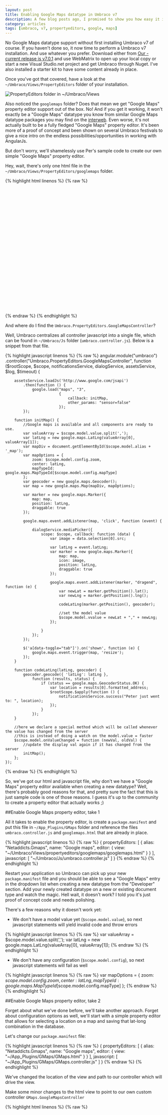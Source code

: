 ```yaml
---
layout: post
title: Enabling Google Maps datatype in Umbraco v7
description: A few blog posts ago, I promised to show you how easy it is to enable Google Maps datatype support in V7. Here's how.
category: articles
tags: [umbraco, v7, propertyeditors, google, maps]
---
```


No Google Maps datatype support without first installing Umbraco v7 of course. If you haven't done so, it now time to perform a Umbraco v7 installation. And use whatever you prefer. Download either from [Our - current release is v7.0.1](http://our.umbraco.org/contribute/releases/701) and use WebMatrix to open up your local copy or start a new Visual Studio.net project and get Umbraco through Nuget. I've also installed a starter kit to have some content already in place.

Once you've got that covered, have a look at the <code>~/Umbraco/Views/PropertyEditors</code> folder of your installation. 

![PropertyEditors folder in ~/Umbraco/Views](/images/posts/googe-maps-folder-in-property-editors-folder.png)

Also noticed the <code>googlemaps</code> folder? Does that mean we get "Google Maps" property editor support out of the box. No! And if you get it working, it won't exactly be a "Google Maps" datatype you know from similar Google Maps datatype packages you may find on the [interweb](http://our.umbraco.org/search?q=Google%20maps&content=project,). Even worse, it's not actually built to be a fully fledged "Google Maps" property editor. It's been more of a proof of concept and been shown on several Umbraco festivals to give a nice intro on the endless possibilities/opportunities in working with AngularJs.

But don't worry, we'll shamelessly use Per's sample code to create our own simple "Google Maps" property editor.

Hey, wait, there's only one html file in the <code>~/Umbraco/Views/PropertyEditors/googlemaps</code> folder. 

{% highlight html linenos %}
{% raw %}
<div ng-controller="Umbraco.PropertyEditors.GoogleMapsController" class="umb-editor umb-googlemaps">
    <div class="" style="height: 400px;" id="{{model.alias}}_map"></div>
</div>
{% endraw %}
{% endhighlight %}

And where do I find the <code>Umbraco.PropertyEditors.GoogleMapsController</code>?

Well, Umbraco centralizes all controller javascript into a single file, which can be found in <code>~/Umbraco/Js</code> folder (<code>umbraco.controller.js</code>). Below is a snippet from that file.

{% highlight javascript linenos %}
{% raw %}
angular.module("umbraco")
.controller("Umbraco.PropertyEditors.GoogleMapsController",
    function ($rootScope, $scope, notificationsService, dialogService, assetsService, $log, $timeout) {

        assetsService.loadJs('http://www.google.com/jsapi')
            .then(function () {
                google.load("maps", "3",
                            {
                                callback: initMap,
                                other_params: "sensor=false"
                            });
            });

        function initMap() {
            //Google maps is available and all components are ready to use.
            var valueArray = $scope.model.value.split(',');
            var latLng = new google.maps.LatLng(valueArray[0], valueArray[1]);
            var mapDiv = document.getElementById($scope.model.alias + '_map');
            var mapOptions = {
                zoom: $scope.model.config.zoom,
                center: latLng,
                mapTypeId: google.maps.MapTypeId[$scope.model.config.mapType]
            };
            var geocoder = new google.maps.Geocoder();
            var map = new google.maps.Map(mapDiv, mapOptions);

            var marker = new google.maps.Marker({
                map: map,
                position: latLng,
                draggable: true
            });

            google.maps.event.addListener(map, 'click', function (event) {

                dialogService.mediaPicker({
                    scope: $scope, callback: function (data) {
                        var image = data.selection[0].src;

                        var latLng = event.latLng;
                        var marker = new google.maps.Marker({
                            map: map,
                            icon: image,
                            position: latLng,
                            draggable: true
                        });

                        google.maps.event.addListener(marker, "dragend", function (e) {
                            var newLat = marker.getPosition().lat();
                            var newLng = marker.getPosition().lng();

                            codeLatLng(marker.getPosition(), geocoder);

                            //set the model value
                            $scope.model.vvalue = newLat + "," + newLng;
                        });

                    }
                });
            });

            $('a[data-toggle="tab"]').on('shown', function (e) {
                google.maps.event.trigger(map, 'resize');
            });
        }

        function codeLatLng(latLng, geocoder) {
            geocoder.geocode({ 'latLng': latLng },
                function (results, status) {
                    if (status == google.maps.GeocoderStatus.OK) {
                        var location = results[0].formatted_address;
                        $rootScope.$apply(function () {
                            notificationsService.success("Peter just went to: ", location);
                        });
                    }
                });
        }

        //here we declare a special method which will be called whenever the value has changed from the server
        //this is instead of doing a watch on the model.value = faster
        $scope.model.onValueChanged = function (newVal, oldVal) {
            //update the display val again if it has changed from the server
            initMap();
        };
    });
{% endraw %}
{% endhighlight %}

So, we've got our html and javascript file, why don't we have a "Google Maps" property editor available when creating a new datatype? Well, there's probably good reasons for that, and pretty sure the fact that this is just sample code is one of those reasons. I guess it's up to the community to create a property editor that actually works ;)

##Enable Google Maps property editor, take 1

All it takes to enable the property editor, is create a <code>package.manifest</code> and put this file in <code>~/App_Plugins/GMaps</code> folder and reference the files <code>umbraco.controller.js</code> and <code>googlemaps.html</code> that are already in place.
 
{% highlight javascript linenos %}
{% raw %}
{
	propertyEditors:
	[ 
		{
			alias: "Netaddicts.Gmaps",
			name: "Google maps",
			editor:
				{
        			view: "~/Umbraco/Views/propertyeditors/googlemaps/googlemaps.html"
        		}
        }
	],
	javascript:
	[
		"~/Umbraco/Js/umbraco.controller.js"
	]
}
{% endraw %}
{% endhighlight %}

Restart your application so Umbraco can pick up your new <code>package.manifest</code> file and you should be able to see a "Google Maps" entry in the dropdown list when creating a new datatype from the "Developer" section. Add your newly created datatype on a new or existing document type and watch the magic. Hell wait, it doesn't work? I told you it's just proof of concept code and needs polishing.

There's a few reasons why it doesn't work yet:

* We don't have a model value yet (<code>$scope.model.value</code>), so next javascript statements will yield invalid code and throw errors

{% highlight javascript linenos %}
{% raw %}
var valueArray = $scope.model.value.split(',');
var latLng = new google.maps.LatLng(valueArray[0], valueArray[1]);
{% endraw %}
{% endhighlight %}

* We don't have any configuration (<code>$scope.model.config</code>), so next javascript statements will fail as well

{% highlight javascript linenos %}
{% raw %}
var mapOptions = {
	zoom: $scope.model.config.zoom,
	center: latLng,
	mapTypeId: google.maps.MapTypeId[$scope.model.config.mapType]
};
{% endraw %}
{% endhighlight %}

##Enable Google Maps property editor, take 2

Forget about what we've done before, we'll take another approach. Forget about configuration options as well, we'll start with a simple property editor that allows for selecting a location on a map and saving that lat-long combination in the database.

Let's change our <code>package.manifest</code> file:

{% highlight javascript linenos %}
{% raw %}
{
	propertyEditors:
	[ 
		{
			alias: "Netaddicts.Gmaps",
			name: "Google maps",
			editor:
				{
        			view: "~/App_Plugins/GMaps/GMaps.html"
        		}
        }
	],
	javascript:
	[
		"~/App_Plugins/GMaps/GMaps.controller.js"
	]
}
{% endraw %}
{% endhighlight %}

We've changed the location of the view and path to our controller which will drive the view.

Make some minor changes to the html view to point to our own custom controller <code>GMaps.GoogleMapsController</code>

{% highlight html linenos %}
{% raw %}
<div ng-controller="GMaps.GoogleMapsController" class="umb-editor umb-googlemaps">
    <div class="" style="height: 400px;" id="{{model.alias}}_map"></div>
</div>
{% endraw %}
{% endhighlight %}

And lastly, our javascript code

{% highlight javascript linenos %}
{% raw %}
angular.module("umbraco").controller("GMaps.GoogleMapsController",
    function ($rootScope, $scope, notificationsService, dialogService, assetsService) {

        assetsService.loadJs('http://www.google.com/jsapi')
            .then(function () {
                google.load("maps", "3",
                            {
                                callback: initMap,
                                other_params: "sensor=false"
                            });
            });

        function initMap() {
            //Google maps is available and all components are ready to use.
            notificationsService.warning("GMaps", "Started initMap()");

            if ($scope.model.value === '') {
                $scope.model.value = '51.226523,2.923182';
            }

            var valueArray = $scope.model.value.split(',');
            var latLng = new google.maps.LatLng(valueArray[0], valueArray[1]);

            //notificationsService.warning("GMaps", "Latitude=" + valueArray[0]);
            //notificationsService.warning("GMaps", "Longitude=" + valueArray[1]);

            var mapDiv = document.getElementById($scope.model.alias + '_map');

            var mapOptions = {
                zoom: 12,
                center: latLng,
                mapTypeId: google.maps.MapTypeId.ROADMAP
            };

            var geocoder = new google.maps.Geocoder();
            var map = new google.maps.Map(mapDiv, mapOptions);

            var marker = new google.maps.Marker({
                map: map,
                position: latLng,
                draggable: true
            });

            //notificationsService.warning("GMaps", "Finished initMap()");

            google.maps.event.addListener(marker, "dragend", function (e) {
                var newLat = marker.getPosition().lat();
                var newLng = marker.getPosition().lng();

                codeLatLng(marker.getPosition(), geocoder);

                //set the model value
                $scope.model.value = newLat + "," + newLng;
            });

            $('a[data-toggle="tab"]').on('shown', function (e) {
                google.maps.event.trigger(map, 'resize');
            });
        }

        function codeLatLng(latLng, geocoder) {
            geocoder.geocode({ 'latLng': latLng },
                function (results, status) {
                    if (status == google.maps.GeocoderStatus.OK) {
                        var location = results[0].formatted_address;
                        $rootScope.$apply(function () {
                            notificationsService.success("Peter just went to: ", location);
                        });
                    } else {
                        notificationsService.error("Peter just went nowhere!");
                    }
                });
        }
    });
{% endraw %}
{% endhighlight %}

Important changes made compared to the original version:

* Checking whether we've got a model value and if not, initialize it with a default lat-long value (Ok, I live in Belgium, so this location will probably be of no use to you, but feel free to change it)

{% highlight javascript linenos %}
{% raw %}
if ($scope.model.value === '') {
	$scope.model.value = '51.226523,2.923182';
}
{% endraw %}
{% endhighlight %}

* Setting map type to <code>google.maps.MapTypeId.ROADMAP</code>

{% highlight javascript linenos %}
{% raw %}
var mapOptions = {
    zoom: 12,
    center: latLng,
    mapTypeId: google.maps.MapTypeId.ROADMAP
};
{% endraw %}
{% endhighlight %}

* Removed some obsolete code (Such as using the [<code>dialogService</code>](http://umbraco.github.io/Belle/#/api/umbraco.services.dialogService) to pick a media item, we won't be using it here) 

Restart your application (this is really, really important for changes to picked up again!) and optionally clear your cache (And you may do so a few times before changes actually show up). Enter the backoffice and you should now have your "Google Maps" datatype working!

[Here's a screencast of the Google Maps property editor in action](http://screencast.com/t/JOcOttjQI)

Big thanks to Per for writing the initial code, I just did what needed be done to make it act as a working Google Maps property editor.

Can we still improve? Yes!!

* How about adding configuration options to avoid hard coding a default location. [Requires some changes to your manifest file](http://umbraco.github.io/Belle/#/tutorials/manifest). Or, and this would make it really awesome, let user pick a location using a "Google Maps Prevalue Editor". Sounds like a new challenge ;)
* Add input box to allow for entering an address and have Google perform a lookup of location
* Allow for multiple locations to be selected on a single map

Happy property editing!